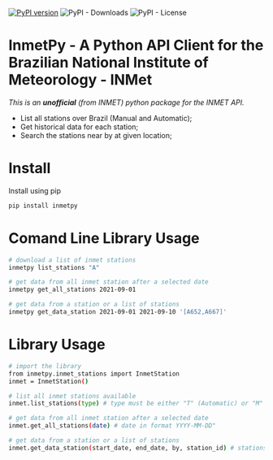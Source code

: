 [![PyPI version](https://badge.fury.io/py/inmetpy.svg)](https://badge.fury.io/py/inmetpy)
![PyPI - Downloads](https://img.shields.io/pypi/dm/inmetpy?color=blue)
![PyPI - License](https://img.shields.io/pypi/l/inmetpy)

# InmetPy - A Python API Client for the Brazilian National Institute of Meteorology - INMet

*This is an **unofficial** (from INMET) python package for the INMET API.*


- List all stations over Brazil (Manual and Automatic);
- Get historical data for each station;
- Search the stations near by at given location;

# Install

Install using pip

```bash
pip install inmetpy
```



# Comand Line Library Usage

```bash
# download a list of inmet stations
inmetpy list_stations "A"

# get data from all inmet station after a selected date
inmetpy get_all_stations 2021-09-01

# get data from a station or a list of stations
inmetpy get_data_station 2021-09-01 2021-09-10 '[A652,A667]'
```

# Library Usage

```bash
# import the library
from inmetpy.inmet_stations import InmetStation
inmet = InmetStation()

# list all inmet stations available
inmet.list_stations(type) # type must be either "T" (Automatic) or "M" (Manual)

# get data from all inmet station after a selected date
inmet.get_all_stations(date) # date in format YYYY-MM-DD"

# get data from a station or a list of stations
inmet.get_data_station(start_date, end_date, by, station_id) # stations must be a string or a list of strings of the "CD_ESTACAO" ID of the stations you want
```
